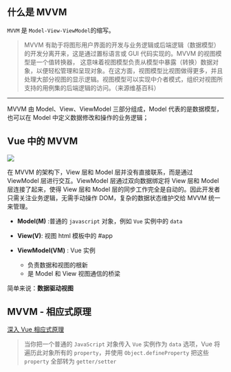 ## 什么是 MVVM

`MVVM` 是 `Model-View-ViewModel`的缩写。

> MVVM 有助于将图形用户界面的开发与业务逻辑或后端逻辑（数据模型）的开发分离开来，这是通过置标语言或 GUI 代码实现的。MVVM 的视图模型是一个值转换器， 这意味着视图模型负责从模型中暴露（转换）数据对象，以便轻松管理和呈现对象。在这方面，视图模型比视图做得更多，并且处理大部分视图的显示逻辑。视图模型可以实现中介者模式，组织对视图所支持的用例集的后端逻辑的访问。（来源维基百科）

---

MVVM 由 Model、View、ViewModel 三部分组成，Model 代表的是数据模型，也可以在 Model 中定义数据修改和操作的业务逻辑；

## Vue 中的 MVVM

![](https://user-gold-cdn.xitu.io/2018/6/24/1643060c121f7361?imageView2/0/w/1280/h/960/format/webp/ignore-error/1)

在 MVVM 的架构下，View 层和 Model 层并没有直接联系，而是通过 ViewModel 层进行交互。ViewModel 层通过双向数据绑定将 View 层和 Model 层连接了起来，使得 View 层和 Model 层的同步工作完全是自动的。因此开发者只需关注业务逻辑，无需手动操作 DOM，复杂的数据状态维护交给 MVVM 统一来管理。

- **Model(M)** :普通的 `javascript` 对象，例如 `Vue` 实例中的 `data`

* **View(V)**: 视图
  html 模板中的 #app

- **ViewModel(VM)** : Vue 实例

  - 负责数据和视图的根新

  * 是 Model 和 View 视图通信的桥梁

简单来说：**数据驱动视图**

## MVVM - 相应式原理

[深入 Vue 相应式原理](https://cn.vuejs.org/v2/guide/reactivity.html)

> 当你把一个普通的 `JavaScript` 对象传入 `Vue` 实例作为 `data` 选项，Vue 将遍历此对象所有的 `property`，并使用 `Object.defineProperty` 把这些 `property` 全部转为 `getter/setter`
